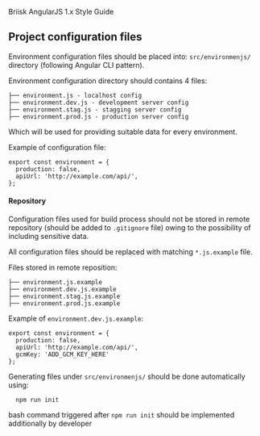 Briisk AngularJS 1.x Style Guide

## Project configuration files
Environment configuration files should be placed into: `src/environmenjs/` directory (following Angular CLI pattern).

Environment configuration directory should contains 4 files:

```
├── environment.js - localhost config
├── environment.dev.js - development server config
├── environment.stag.js - stagging server config
├── environment.prod.js - production server config
```

Which will be used for providing suitable data for every environment.

Example of configuration file:
```
export const environment = {
  production: false,
  apiUrl: 'http://example.com/api/',
};
```

#### Repository
Configuration files used for build process should not be stored in remote repository (should be added to `.gitignore` 
file) owing to the possibility of including sensitive data. 

All configuration files  should be replaced with matching `*.js.example` file. 

Files stored in remote reposition:

```
├── environment.js.example
├── environment.dev.js.example
├── environment.stag.js.example
├── environment.prod.js.example
```

Example of `environment.dev.js.example`:
```
export const environment = {
  production: false,
  apiUrl: 'http://example.com/api/',
  gcmKey: 'ADD_GCM_KEY_HERE'
};
```

Generating files under `src/environmenjs/` should be done automatically using:

```
  npm run init
```
bash command triggered after `npm run init` should be implemented additionally by developer
